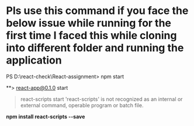 # Pls use this command if you face the below issue while running for the first time I faced this while cloning into different folder and running the application

PS D:\react-check\React-assignment> npm start

**> react-app@0.1.0 start
> react-scripts start
'react-scripts' is not recognized as an internal or external command,
operable program or batch file.
>
> 
**npm install react-scripts --save**
